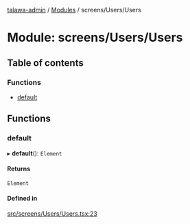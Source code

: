 [talawa-admin](../README.md) / [Modules](../modules.md) / screens/Users/Users

# Module: screens/Users/Users

## Table of contents

### Functions

- [default](screens_Users_Users.md#default)

## Functions

### default

▸ **default**(): `Element`

#### Returns

`Element`

#### Defined in

[src/screens/Users/Users.tsx:23](https://github.com/duplixx/talawa-admin/blob/cab80a8/src/screens/Users/Users.tsx#L23)
